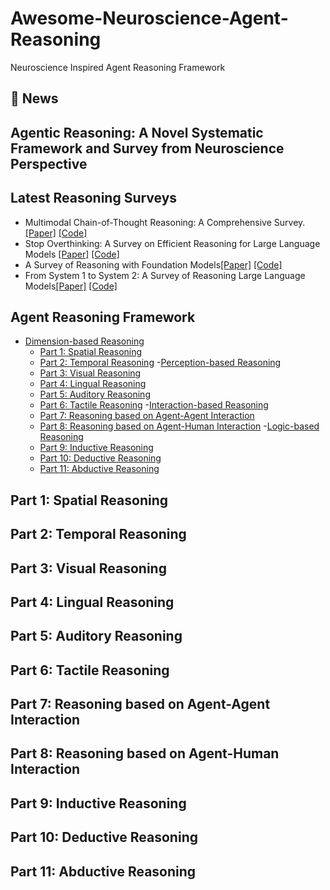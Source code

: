 # Awesome-Neuroscience-Agent-Reasoning
Neuroscience Inspired Agent Reasoning Framework

## 📢 News

## Agentic Reasoning: A Novel Systematic Framework and Survey from Neuroscience Perspective


## Latest Reasoning Surveys
* Multimodal Chain-of-Thought Reasoning: A Comprehensive Survey. [[Paper]](https://arxiv.org/abs/2503.12605) [[Code]](https://github.com/yaotingwangofficial/Awesome-MCoT)
* Stop Overthinking: A Survey on Efficient Reasoning for Large Language Models [[Paper]](https://arxiv.org/abs/2503.16419) [[Code]](https://github.com/Eclipsess/Awesome-Efficient-Reasoning-LLMs)
* A Survey of Reasoning with Foundation Models[[Paper]](https://arxiv.org/abs/2312.11562) [[Code]](https://github.com/reasoning-survey/Awesome-Reasoning-Foundation-Models)
* From System 1 to System 2: A Survey of Reasoning Large Language Models[[Paper]](https://arxiv.org/abs/2502.17419) [[Code]](https://github.com/zzli2022/Awesome-System2-Reasoning-LLM)

## Agent Reasoning Framework
- [Dimension-based Reasoning](#dimention-based-reasoning)
  - [Part 1: Spatial Reasoning](#part-1-spatial-reasoning)
  - [Part 2: Temporal Reasoning](#part-2-temporal-reasoning)
-[Perception-based Reasoning](#perception-based-reasoning)
  - [Part 3: Visual Reasoning](#part-3-visual-reasoning)
  - [Part 4: Lingual Reasoning](#part-4-lingual-reasoning)
  - [Part 5: Auditory Reasoning](#part-5-auditory-reasoning)
  - [Part 6: Tactile Reasoning](#part-6-tactile-reasoning)
-[Interaction-based Reasoning](#interection-based-reasoning)  
  - [Part 7: Reasoning based on Agent-Agent Interaction](#part-7-reasoning-based-on-agent-agent-interaction)
  - [Part 8: Reasoning based on Agent-Human Interaction](#part-8-reasoning-based-on-agent-human-interaction)
-[Logic-based Reasoning](#logic-based-reasoning)
  - [Part 9: Inductive Reasoning](#part-9-inductive-reasoning)
  - [Part 10: Deductive Reasoning](#part-10-deductive-reasoning)
  - [Part 11: Abductive Reasoning](#part-11-abductive-reasoning)

 ## Part 1: Spatial Reasoning

 ## Part 2: Temporal Reasoning

 ## Part 3: Visual Reasoning

 ## Part 4: Lingual Reasoning

 ## Part 5: Auditory Reasoning

 ## Part 6: Tactile Reasoning

 ## Part 7: Reasoning based on Agent-Agent Interaction

 ## Part 8: Reasoning based on Agent-Human Interaction

 ## Part 9: Inductive Reasoning

 ## Part 10: Deductive Reasoning

 ## Part 11: Abductive Reasoning
